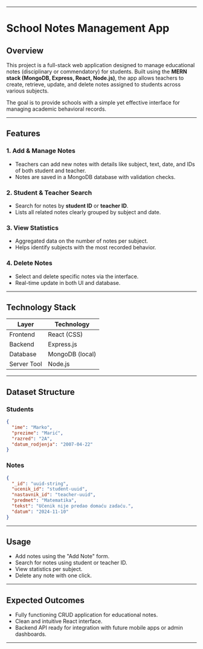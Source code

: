 

---

#  School Notes Management App

## Overview

This project is a full-stack web application designed to manage educational notes (disciplinary or commendatory) for students. Built using the **MERN stack (MongoDB, Express, React, Node.js)**, the app allows teachers to create, retrieve, update, and delete notes assigned to students across various subjects.

The goal is to provide schools with a simple yet effective interface for managing academic behavioral records.

---

## Features

### 1. Add & Manage Notes

* Teachers can add new notes with details like subject, text, date, and IDs of both student and teacher.
* Notes are saved in a MongoDB database with validation checks.

### 2. Student & Teacher Search

* Search for notes by **student ID** or **teacher ID**.
* Lists all related notes clearly grouped by subject and date.

### 3. View Statistics

* Aggregated data on the number of notes per subject.
* Helps identify subjects with the most recorded behavior.

### 4. Delete Notes

* Select and delete specific notes via the interface.
* Real-time update in both UI and database.

---

## Technology Stack

| Layer       | Technology         |
| ----------- | ------------------ |
| Frontend    | React (CSS) |
| Backend     | Express.js         |
| Database    | MongoDB (local)    |
| Server Tool | Node.js            |

---

## Dataset Structure

### **Students**

```json
{
  "ime": "Marko",
  "prezime": "Marić",
  "razred": "2A",
  "datum_rodjenja": "2007-04-22"
}
```

### **Notes**

```json
{
  "_id": "uuid-string",
  "ucenik_id": "student-uuid",
  "nastavnik_id": "teacher-uuid",
  "predmet": "Matematika",
  "tekst": "Učenik nije predao domaću zadaću.",
  "datum": "2024-11-10"
}
```

---
## Usage

*  Add notes using the "Add Note" form.
*  Search for notes using student or teacher ID.
*  View statistics per subject.
*  Delete any note with one click.

---

## Expected Outcomes

* Fully functioning CRUD application for educational notes.
* Clean and intuitive React interface.
* Backend API ready for integration with future mobile apps or admin dashboards.

---
